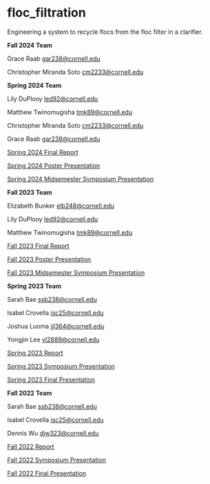# floc_filtration

Engineering a system to recycle flocs from the floc filter in a clarifier. 

**Fall 2024 Team**

Grace Raab gar238@cornell.edu

Christopher Miranda Soto cm2233@cornell.edu

**Spring 2024 Team**

Lily DuPlooy led92@cornell.edu

Matthew Twinomugisha tmk89@cornell.edu

Christopher Miranda Soto cm2233@cornell.edu

Grace Raab gar238@cornell.edu

[Spring 2024 Final Report]([https://docs.google.com/document/d/1MqIqJgF61gngFDAOI7lCmr_odaSVMiTcEWCKxTwm5SE/edit?usp=sharing](https://docs.google.com/document/d/1MqIqJgF61gngFDAOI7lCmr_odaSVMiTcEWCKxTwm5SE/pub))

[Spring 2024 Poster Presentation](https://drive.google.com/file/d/1gPc_Gbo-FO0g0JGBhhbK65-3SVS_UETE/view?usp=sharing)

[Spring 2024 Midsemester Symposium Presentation]([https://docs.google.com/presentation/d/1vAcUnIbxY1rJR2mCT-cf0IbIwXEjMPqiyH7dw-NJVcQ/edit?usp=sharing](https://docs.google.com/presentation/d/1vAcUnIbxY1rJR2mCT-cf0IbIwXEjMPqiyH7dw-NJVcQ/pub?start=false&loop=false&delayms=3000))

**Fall 2023 Team**

Elizabeth Bunker elb248@cornell.edu

Lily DuPlooy led92@cornell.edu

Matthew Twinomugisha tmk89@cornell.edu

[Fall 2023 Final Report](https://docs.google.com/document/d/e/2PACX-1vQ6bFhjHnYxNtdnEKAGb-ObU8phu5poE9KqvsQOUFwvds0K15mjY8v_Jn8QNdg4BVRurKiq7gMG6uI1/pub)

[Fall 2023 Poster Presentation](https://drive.google.com/file/d/1HOe1SqDJPN45MgT_aUHH4li0QQUrNVTR/view?usp=sharing) 

[Fall 2023 Midsemester Symposium Presentation](https://docs.google.com/presentation/d/e/2PACX-1vRonHKQiLT5NZA3D3CWV-nTVEy1ekrv5syPxlbVu-JpvnfleMiFdThdtAoj4q2DIdV-iw9Dxemtotxb/pub?start=false&loop=false&delayms=3000)

**Spring 2023 Team**

Sarah Bae ssb238@cornell.edu

Isabel Crovella isc25@cornell.edu

Joshua Luoma jjl364@cornell.edu

Yongjin Lee yl2889@cornell.edu

[Spring 2023 Report](https://docs.google.com/document/d/e/2PACX-1vQbe2d_udAdqcTTwb2c1bnL89Y_lcu1RAd85CHS2NUu2maOM9dGpqckxaOjxDAB1RUZtuy3VeS9mt8j/pub)

[Spring 2023 Symposium Presentation](https://docs.google.com/presentation/d/e/2PACX-1vR66umxP-wrbdqrUel3P0ml12ynTAjBu_Cu5VTH388ZH5-6KoVlf7WFYTRPFP7QYelpY5Bwwc91aipz/pub?start=false&loop=false&delayms=3000)

[Spring 2023 Final Presentation](https://docs.google.com/presentation/d/e/2PACX-1vTd3uvB5MjobSg4xqtFgfoRbHARmfy3ltfk17rKVa5weCPVzd9QDEBTFI6eeiDMt0XDdVFELl-J1mU_/pub?start=true&loop=true&delayms=5000)

**Fall 2022 Team**

Sarah Bae ssb238@cornell.edu

Isabel Crovella isc25@cornell.edu

Dennis Wu djw323@cornell.edu

[Fall 2022 Report](https://docs.google.com/document/d/e/2PACX-1vRjqUriUMM9oMXKQtTT6qh4h82vb-TMZ1fLXjzS1X0kZV6jVFVMMCyXUvos8VyxD4ggZNHVfGXz8k39/pub)

[Fall 2022 Symposium Presentation](https://docs.google.com/presentation/d/e/2PACX-1vTCGlapHM6T2Vl6PtFMonCpXlZItJqIQikQNQX_vd3ZDJmhmSlC9toiW0eusng5U8DVEiXo2JAixYS4/pub?start=false&loop=false&delayms=30000)

[Fall 2022 Final Presentation](https://docs.google.com/presentation/d/e/2PACX-1vQf8VkfrtjTlBFRLVr5xJITDW6JqJ_ssQMOVugLyz5QRk4MY0qvzuD1SGX39ZHCdgU6uXuURnLWzbap/pub?start=false&loop=false&delayms=3000)
